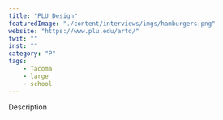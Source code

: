 ```yaml
---
title: "PLU Design"
featuredImage: "./content/interviews/imgs/hamburgers.png"
website: "https://www.plu.edu/artd/"
twit: ""
inst: ""
category: "P"
tags:
    - Tacoma
    - large
    - school
---
```


Description
